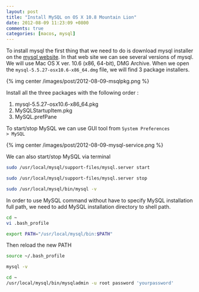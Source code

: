 ```yaml
---
layout: post
title: "Install MySQL on OS X 10.8 Mountain Lion"
date: 2012-08-09 11:23:09 +0800
comments: true
categories: [macos, mysql]
---
```

To install mysql the first thing that we need to do is download mysql installer on the <a href="http://dev.mysql.com/downloads/mysql/">mysql website</a>. In that web site we can see several versions of mysql. We will use Mac OS X ver. 10.6 (x86, 64-bit), DMG Archive. When we open the <code>mysql-5.5.27-osx10.6-x86_64.dmg</code> file, we will find 3 package installers.

{% img center /images/post/2012-08-09-msqlpkg.png %}

Install all the three packages with the following order :

1. mysql-5.5.27-osx10.6-x86_64.pkg
2. MySQLStartupItem.pkg
3. MySQL.prefPane

To start/stop MySQL we can use GUI tool from <code>System Preferences > MySQL</code>

{% img center /images/post/2012-08-09-mysql-service.png %}

We can also start/stop MySQL via terminal

``` bash start mysql
sudo /usr/local/mysql/support-files/mysql.server start
```

``` bash stop mysql
sudo /usr/local/mysql/support-files/mysql.server stop
```

``` bash get mysql version
sudo /usr/local/mysql/bin/mysql -v
```

In order to use MySQL command without have to specify MySQL installation full path, we need to add MySQL installation directory to shell path.

``` bash bash profile
cd ~
vi .bash_profile
```

``` bash path
export PATH="/usr/local/mysql/bin:$PATH"
```

Then reload the new PATH

``` bash
source ~/.bash_profile
```

``` bash test get mysql version
mysql -v
```

``` bash set mysql password
cd ~
/usr/local/mysql/bin/mysqladmin -u root password 'yourpassword'
```
